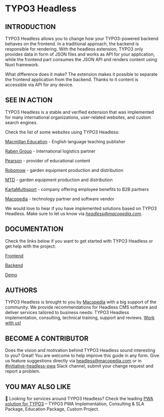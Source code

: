 # TYPO3 Headless

## INTRODUCTION

TYPO3 Headless allows you to change how your TYPO3-powered backend behaves on the frontend. In a traditional approach, the backend is responsible for rendering. With the headless extension, TYPO3 only provides data in form of JSON files and works as API for your application, while the frontend part consumes the JSON API and renders content using Nuxt framework.

What difference does it make?
The extension makes it possible to separate the frontend application from the backend. Thanks to it content is accessible via API for any device.

## SEE IN ACTION

TYPO3 Headless is a stable and verified extension that was implemented for many international organizations, user-related websites, and custom search engines.

Check the list of some websites using TYPO3 Headless:

[Macmillan Education](https://www.macmillanenglish.com/) -
English language teaching publisher

[Raben Group](https://www.raben-group.com/) -
international logistics partner

[Pearson](https://www.pearson.pl/) -
provider of educational content

[Robomow](https://robomow.com/) -
garden equipment production and distribution

[MTD](https://mtd-en.com/) -
garden equipment production and distribution

[KartaMultisport](https://www.kartamultisport.pl/en/) -
company offering employee benefits to B2B partners

[Macopedia](https://macopedia.com/) -
technology partner and software vendor

We would love to hear if you have implemented solutions based on TYPO3 Headless. Make sure to let us know via *headless@macopedia.com*.

## DOCUMENTATION

Check the links below if you want to get started with TYPO3 Headless or get help with the project:

[Frontend](https://typo3-headless.github.io/nuxt-typo3/)

[Backend](https://docs.typo3.org/p/friendsoftypo3/headless/main/en-us/Index.html)

[Demo](https://github.com/TYPO3-Headless/pwa-demo)

## AUTHORS

TYPO3 Headless is brought to you by [Macopedia](https://macopedia.com/?utm_source=GitHub) with a big support of the community. We provide recommendations for Headless CMS software and deliver services tailored to business needs: TYPO3 Headless implementation, consulting, technical training, support and reviews. [Work with us!](https://macopedia.com/products/typo3-headless-and-pwa?utm_source=GitHub)

## BECOME A CONTRIBUTOR

Does the vision and motivation behind TYPO3 Headless sound interesting to you? Great! You are welcome to help improve this guide in any form. Give us feature suggestions directly via headless@macopedia.com or in [#initiative-headless-pwa](https://typo3.slack.com/archives/CDJK80WV6) Slack channel, submit your change request and report a problem.

## YOU MAY ALSO LIKE
:pushpin: Looking for services around TYPO3 Headless? Check the leading [PWA solution for TYPO3](https://t3pwa.com/?utm_source=GitHub) – TYPO3 PWA Implementation, Consulting & SLA Package, Education Package, Custom Project.
